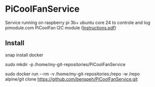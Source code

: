 # PiCoolFanService

Service running on raspberry pi 3b+ ubuntu core 24 to controle and log pimodule.com PiCoolFan I2C module ([Instructions.pdf](https://www.pimodules.com/_pdf/PCFM_V1.05.pdf))

## Install
snap install docker

sudo mkdir -p /home/my-git-repositories/PiCoolFanService



sudo docker run --rm -v /home/my-git-repositories:/repo -w /repo alpine/git clone https://github.com/benspeh/PiCoolFanService.git
